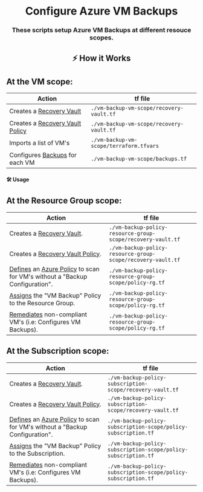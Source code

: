 <h1 align="center">
  Configure Azure VM Backups
</h1>
<h3 align="center">These scripts setup Azure VM Backups at different resouce scopes.</h3>

## <p align="center">⚡️ How it Works</p>

<p>
<h2>At the VM scope:</h2>

|                                                             Action                                                                   |               tf file                  |
|--------------------------------------------------------------------------------------------------------------------------------------|----------------------------------------|
| Creates a [Recovery Vault](https://docs.microsoft.com/en-us/azure/backup/backup-azure-recovery-services-vault-overview)              |`./vm-backup-vm-scope/recovery-vault.tf`| 
| Creates a [Recovery Vault Policy](https://docs.microsoft.com/en-us/azure/backup/backup-azure-arm-vms-prepare#create-a-custom-policy) |`./vm-backup-vm-scope/recovery-vault.tf`| 
| Imports a list of VM's                                                                                                               |`./vm-backup-vm-scope/terraform.tfvars` |
| Configures [Backups](https://docs.microsoft.com/en-us/azure/backup/backup-azure-arm-vms-prepare#apply-a-backup-policy) for each VM   |`./vm-backup-vm-scope/backups.tf`       |

#### 🛠 Usage

<h2>At the Resource Group scope:</h2>

|                                                       Action                                                                                                                                                                              |                           tf file                           |
|-------------------------------------------------------------------------------------------------------------------------------------------------------------------------------------------------------------------------------------------|-------------------------------------------------------------|
| Creates a [Recovery Vault](https://docs.microsoft.com/en-us/azure/backup/backup-azure-recovery-services-vault-overview).                                                                                                                  | `./vm-backup-policy-resource-group-scope/recovery-vault.tf` |
| Creates a [Recovery Vault Policy](https://docs.microsoft.com/en-us/azure/backup/backup-azure-arm-vms-prepare#create-a-custom-policy).                                                                                                     | `./vm-backup-policy-resource-group-scope/recovery-vault.tf` |
| [Defines](https://docs.microsoft.com/en-us/azure/governance/policy/concepts/definition-structure) an [Azure Policy](https://docs.microsoft.com/en-us/azure/governance/policy/overview) to scan for VM's without a "Backup Configuration". | `./vm-backup-policy-resource-group-scope/policy-rg.tf`      |
| [Assigns](https://docs.microsoft.com/en-us/azure/governance/policy/concepts/assignment-structure) the "VM Backup" Policy to the Resource Group.                                                                                           | `./vm-backup-policy-resource-group-scope/policy-rg.tf`      |
| [Remediates](https://docs.microsoft.com/en-us/azure/governance/policy/how-to/remediate-resources) non-compliant VM's (i.e: Configures VM Backups).                                                                                        | `./vm-backup-policy-resource-group-scope/policy-rg.tf`      |

<h2>At the Subscription scope:</h2>

|                                                       Action                                                                                                                                                                              |                                tf file                         |
|-------------------------------------------------------------------------------------------------------------------------------------------------------------------------------------------------------------------------------------------|----------------------------------------------------------------|
| Creates a [Recovery Vault](https://docs.microsoft.com/en-us/azure/backup/backup-azure-recovery-services-vault-overview).                                                                                                                  | `./vm-backup-policy-subscription-scope/recovery-vault.tf`      |
| Creates a [Recovery Vault Policy](https://docs.microsoft.com/en-us/azure/backup/backup-azure-arm-vms-prepare#create-a-custom-policy).                                                                                                     | `./vm-backup-policy-subscription-scope/recovery-vault.tf`      |
| [Defines](https://docs.microsoft.com/en-us/azure/governance/policy/concepts/definition-structure) an [Azure Policy](https://docs.microsoft.com/en-us/azure/governance/policy/overview) to scan for VM's without a "Backup Configuration". | `./vm-backup-policy-subscription-scope/policy-subscription.tf` |
| [Assigns](https://docs.microsoft.com/en-us/azure/governance/policy/concepts/assignment-structure) the "VM Backup" Policy to the Subscription.                                                                                             | `./vm-backup-policy-subscription-scope/policy-subscription.tf` |
| [Remediates](https://docs.microsoft.com/en-us/azure/governance/policy/how-to/remediate-resources) non-compliant VM's (i.e: Configures VM Backups).                                                                                        | `./vm-backup-policy-subscription-scope/policy-subscription.tf` |

</p>
